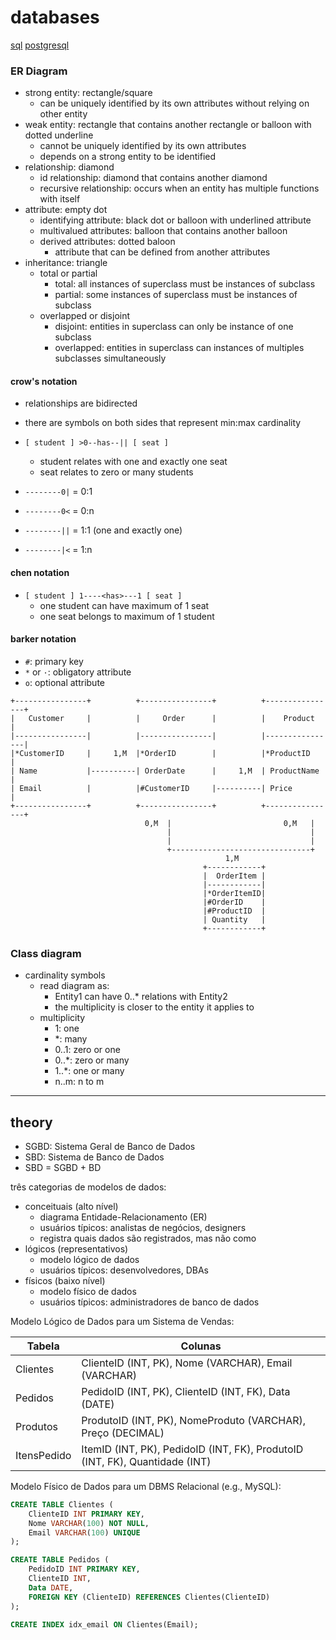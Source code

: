 
# databases

[sql](./sql.md)
[postgresql](./postgresql.md)

### ER Diagram

- strong entity: rectangle/square
  - can be uniquely identified by its own attributes without relying on other entity
- weak entity: rectangle that contains another rectangle or balloon with dotted underline
  - cannot be uniquely identified by its own attributes
  - depends on a strong entity to be identified
- relationship: diamond
  - id relationship: diamond that contains another diamond
  - recursive relationship: occurs when an entity has multiple functions with itself
- attribute: empty dot
  - identifying attribute: black dot or balloon with underlined attribute
  - multivalued attributes: balloon that contains another balloon
  - derived attributes: dotted baloon
    - attribute that can be defined from another attributes
- inheritance: triangle
  - total or partial
    - total: all instances of superclass must be instances of subclass
    - partial: some instances of superclass must be instances of subclass
  - overlapped or disjoint
    - disjoint: entities in superclass can only be instance of one subclass
    - overlapped: entities in superclass can instances of multiples subclasses simultaneously


#### crow's notation

- relationships are bidirected
- there are symbols on both sides that represent min:max cardinality

- `[ student ] >0--has--|| [ seat ]`
  - student relates with one and exactly one seat
  - seat relates to zero or many students

- `--------0|` = 0:1
- `--------0<` = 0:n
- `--------||` = 1:1 (one and exactly one)
- `--------|<` = 1:n

#### chen notation

- `[ student ] 1----<has>---1 [ seat ]`
  - one student can have maximum of 1 seat
  - one seat belongs to maximum of 1 student

#### barker notation

- `#`: primary key
- `*` or `·`: obligatory attribute
- `o`: optional attribute

```
+----------------+          +----------------+          +----------------+
|   Customer     |          |     Order      |          |    Product     |
|----------------|          |----------------|          |----------------|
|*CustomerID     |     1,M  |*OrderID        |          |*ProductID      |
| Name           |----------| OrderDate      |     1,M  | ProductName    |
| Email          |          |#CustomerID     |----------| Price          |
+----------------+          +----------------+          +----------------+
                              0,M  |                         0,M   |
                                   |                               |
                                   |                               |
                                   +-------------------------------+
                                                1,M
                                           +------------+
                                           |  OrderItem |
                                           |------------|
                                           |*OrderItemID|
                                           |#OrderID    |
                                           |#ProductID  |
                                           | Quantity   |
                                           +------------+
```

### Class diagram

- cardinality symbols
  - read diagram as:
    - Entity1 can have 0..* relations with Entity2
    - the multiplicity is closer to the entity it applies to
  - multiplicity
    - 1: one
    - *: many
    - 0..1: zero or one
    - 0..*: zero or many
    - 1..*: one or many
    - n..m: n to m

---

## theory

- SGBD: Sistema Geral de Banco de Dados
- SBD: Sistema de Banco de Dados
- SBD = SGBD + BD

três categorias de modelos de dados:
- conceituais (alto nível)
  - diagrama Entidade-Relacionamento (ER)
  - usuários típicos: analistas de negócios, designers
  - registra quais dados são registrados, mas não como
- lógicos (representativos)
  - modelo lógico de dados
  - usuários típicos: desenvolvedores, DBAs
- físicos (baixo nível)
  - modelo físico de dados
  - usuários típicos: administradores de banco de dados

Modelo Lógico de Dados para um Sistema de Vendas:

| Tabela   | Colunas |
| --- | --- |
| Clientes | ClienteID (INT, PK), Nome (VARCHAR), Email (VARCHAR)|
| Pedidos  | PedidoID (INT, PK), ClienteID (INT, FK), Data (DATE)|
| Produtos | ProdutoID (INT, PK), NomeProduto (VARCHAR), Preço (DECIMAL)|
| ItensPedido | ItemID (INT, PK), PedidoID (INT, FK), ProdutoID (INT, FK), Quantidade (INT) |

Modelo Físico de Dados para um DBMS Relacional (e.g., MySQL):

```sql
CREATE TABLE Clientes (
    ClienteID INT PRIMARY KEY,
    Nome VARCHAR(100) NOT NULL,
    Email VARCHAR(100) UNIQUE
);

CREATE TABLE Pedidos (
    PedidoID INT PRIMARY KEY,
    ClienteID INT,
    Data DATE,
    FOREIGN KEY (ClienteID) REFERENCES Clientes(ClienteID)
);

CREATE INDEX idx_email ON Clientes(Email);
```
